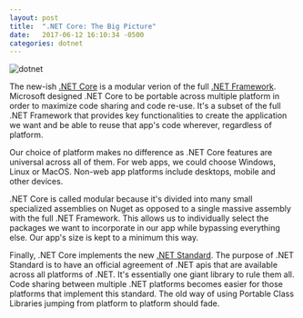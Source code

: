 ```yaml
---
layout: post
title:  ".NET Core: The Big Picture"
date:   2017-06-12 16:10:34 -0500
categories: dotnet
---
```


![dotnet][dotnet]

The new-ish [.NET Core][dotnetcore] is a modular verion of the full [.NET Framework][fulldotnet]. Microsoft designed .NET Core to be portable across multiple platform in order to maximize code sharing and code re-use. It's a subset of the full .NET Framework that provides key functionalities to create the application we want and be able to reuse that app's code wherever, regardless of platform. 

Our choice of platform makes no difference as .NET Core features are universal across all of them. For web apps, we could choose Windows, Linux or MacOS. Non-web app platforms include desktops, mobile and other devices. 

.NET Core is called modular because it's divided into many small specialized assemblies on Nuget as opposed to a single massive assembly with the full .NET Framework. This allows us to individually select the packages we want to incorporate in our app while bypassing everything else. Our app's size is kept to a minimum this way.

Finally, .NET Core implements the new [.NET Standard][dotnetstandard]. The purpose of .NET Standard is to have an official agreement of .NET apis that are available across all platforms of .NET. It's essentially one giant library to rule them all. Code sharing between multiple .NET platforms becomes easier for those platforms that implement this standard. The old way of using Portable Class Libraries jumping from platform to platform should fade.

[dotnet]: https://weblog.west-wind.com/images/2016/ASP.NET%20Core%20Overview/NetPlatformOverviewTomorrow.png
[dotnetcore]: https://docs.microsoft.com/en-us/dotnet/core/
[fulldotnet]: https://docs.microsoft.com/en-us/dotnet/framework/
[dotnetstandard]: https://docs.microsoft.com/en-us/dotnet/standard/library